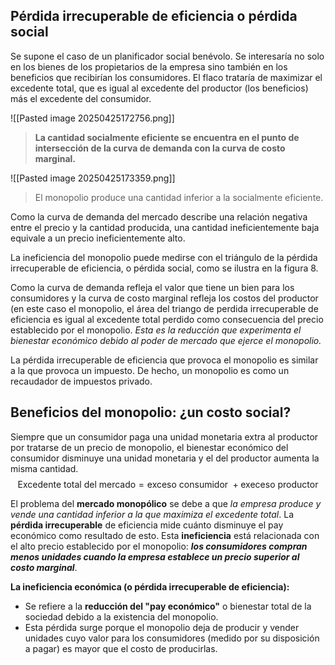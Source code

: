 
## Pérdida irrecuperable de eficiencia o pérdida social 

Se supone el caso de un planificador social benévolo. Se interesaría no solo en los bienes de los propietarios de la empresa sino también en los beneficios que recibirían los consumidores.  El flaco trataría de maximizar el excedente total, que es igual al excedente del productor (los beneficios) más el excedente del consumidor. 

![[Pasted image 20250425172756.png]]

> **La cantidad socialmente eficiente se encuentra en el punto de intersección de la curva de demanda con la curva de costo marginal.**


![[Pasted image 20250425173359.png]]
> El monopolio produce una cantidad inferior a la socialmente eficiente.

Como la curva de demanda del mercado describe una relación negativa entre el precio y la cantidad producida, una cantidad ineficientemente baja equivale a un precio 
ineficientemente alto.

La ineficiencia del monopolio puede medirse con el triángulo de la pérdida irrecuperable de eficiencia, o pérdida social, como se ilustra en la figura 8.

Como la curva de demanda refleja el valor que tiene un bien para los consumidores y la curva de costo marginal refleja los costos del productor (en este caso el monopolio, el área del triango de perdida irrecuperable de eficiencia es igual al excedente total perdido como
consecuencia del precio establecido por el monopolio. *Esta es la reducción que experimenta el bienestar económico debido al poder de mercado que ejerce el monopolio.*

La pérdida irrecuperable de eficiencia que provoca el monopolio es similar a la que provoca un impuesto. De hecho, un monopolio es como un recaudador de impuestos privado.


## Beneficios del monopolio: ¿un costo social?
Siempre que un consumidor paga una unidad monetaria extra al productor por tratarse de un precio de monopolio, el bienestar económico del consumidor disminuye una unidad monetaria y el del productor aumenta la misma cantidad.
$$\text{Excedente total del mercado} = \text{exceso consumidor }+\text{execeso productor}$$

El problema del **mercado monopólico** se debe a que *la empresa produce y vende una cantidad inferior a la que maximiza el excedente total*. La **pérdida irrecuperable** de eficiencia mide cuánto disminuye el pay económico como resultado de esto. Esta **ineficiencia** está relacionada con el alto precio establecido por el monopolio: ***los consumidores compran menos unidades cuando la empresa establece un precio superior al costo marginal***.

**La ineficiencia económica (o pérdida irrecuperable de eficiencia):**

- Se refiere a la **reducción del "pay económico"** o bienestar total de la sociedad debido a la existencia del monopolio.
- Esta pérdida surge porque el monopolio deja de producir y vender unidades cuyo valor para los consumidores (medido por su disposición a pagar) es mayor que el costo de producirlas. 

